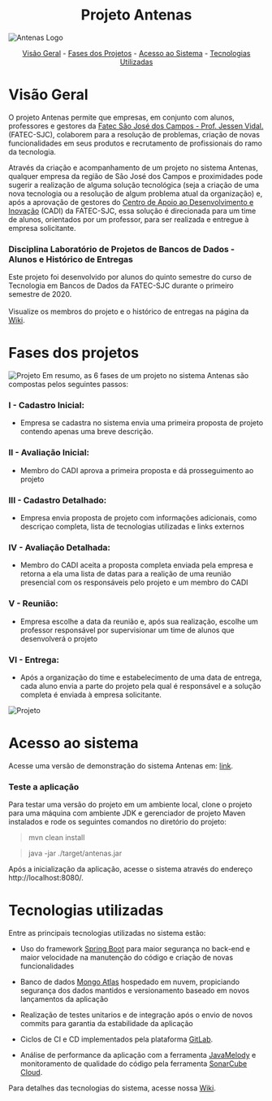 <h1 align="center">Projeto Antenas</h1
\
\

![Antenas Logo](https://gitlab.com/jesscahelen/antenas-integracao/uploads/1e6947974c3be4ac0bc1026f297f904a/image.png)

<p align="center">
    <a href="#visao-geral">Visão Geral</a> -
    <a href="#fases-dos-projetos">Fases dos Projetos</a> -
    <a href="#acesso-ao-sistema">Acesso ao Sistema</a> -
    <a href="#tecnologias-utilizadas">Tecnologias Utilizadas</a>
</p>


# Visão Geral
O projeto Antenas permite que empresas, em conjunto com alunos, professores e gestores da [Fatec São José dos Campos - Prof. Jessen Vidal.](https://fatecsjc-prd.azurewebsites.net/) (FATEC-SJC), colaborem para a resolução de problemas, criação de novas funcionalidades em seus produtos e recrutamento de profissionais do ramo da tecnologia.

Através da criação e acompanhamento de um projeto no sistema Antenas, qualquer empresa da região de São José dos Campos e proximidades pode sugerir a realização de alguma solução tecnológica (seja a criação de uma nova tecnologia ou a resolução de algum problema atual da organização) e, após a aprovação de gestores do [Centro de Apoio ao Desenvolvimento e Inovação](https://fatecsjc-prd.azurewebsites.net/cadi.php) (CADI) da FATEC-SJC, essa solução é direcionada para um time de alunos, orientados por um professor, para ser realizada e entregue à empresa solicitante.

### Disciplina Laboratório de Projetos de Bancos de Dados - Alunos e Histórico de Entregas
Este projeto foi desenvolvido por alunos do quinto semestre do curso de Tecnologia em Bancos de Dados da FATEC-SJC durante o primeiro semestre de 2020.
\
\
Visualize os membros do projeto e o histórico de entregas na página da [Wiki](https://gitlab.com/jesscahelen/antenas-integracao/-/wikis/Time-e-Hist%C3%B3rico-de-Entregas).


# Fases dos projetos
![Projeto](https://gitlab.com/jesscahelen/antenas-integracao/uploads/168eac80fffc7e03b71e25ae07768826/image.png)
Em resumo, as 6 fases de um projeto no sistema Antenas são compostas pelos seguintes passos:

### I - Cadastro Inicial:
- Empresa se cadastra no sistema envia uma primeira proposta de projeto contendo apenas uma breve descrição.

### II - Avaliação Inicial:
- Membro do CADI aprova a primeira proposta e dá prosseguimento ao projeto

### III - Cadastro Detalhado:
- Empresa envia proposta de projeto com informações adicionais, como descriçao completa, lista de tecnologias utilizadas e links externos

### IV - Avaliação Detalhada:
- Membro do CADI aceita a proposta completa enviada pela empresa e retorna a ela uma lista de datas para a realição de uma reunião presencial com os responsáveis pelo projeto e um membro do CADI

### V - Reunião:
- Empresa escolhe a data da reunião e, após sua realização, escolhe um professor responsável por supervisionar um time de alunos que desenvolverá o projeto

### VI - Entrega:
- Após a organização do time e estabelecimento de uma data de entrega, cada aluno envia a parte do projeto pela qual é responsável e a solução completa é enviada à empresa solicitante.

![Projeto](https://gitlab.com/jesscahelen/antenas-integracao/uploads/e007f1f61bc292170fb75021de1701f2/image.png)

# Acesso ao sistema
Acesse uma versão de demonstração do sistema Antenas em: [link](http://34.95.208.245/).

### Teste a aplicação
Para testar uma versão do projeto em um ambiente local, clone o projeto para uma máquina com ambiente JDK e gerenciador de projeto Maven instalados e rode os seguintes comandos no diretório do projeto:

>mvn clean install

>java -jar ./target/antenas.jar

Após a inicialização da aplicação, acesse o sistema através do endereço http://localhost:8080/.

# Tecnologias utilizadas
Entre as principais tecnologias utilizadas no sistema estão:
- Uso do framework [Spring Boot](https://spring.io/projects/spring-boot) para maior segurança no back-end e maior velocidade na manutenção do código e criação de novas funcionalidades

- Banco de dados [Mongo Atlas](https://www.mongodb.com/cloud/atlas) hospedado em nuvem, propiciando segurança dos dados mantidos e versionamento baseado em novos lançamentos da aplicação

- Realização de testes unitarios e de integração após o envio de novos commits para garantia da estabilidade da aplicação 

- Ciclos de CI e CD implementados pela plataforma [GitLab](https://about.gitlab.com/). 

- Análise de performance da aplicação com a ferramenta [JavaMelody](https://github.com/javamelody/javamelody/wiki) e monitoramento de qualidade do código pela ferramenta [SonarCube Cloud](https://www.sonarqube.org/).


Para detalhes das tecnologias do sistema, acesse nossa [Wiki](https://gitlab.com/jesscahelen/antenas-integracao/-/wikis/home).
